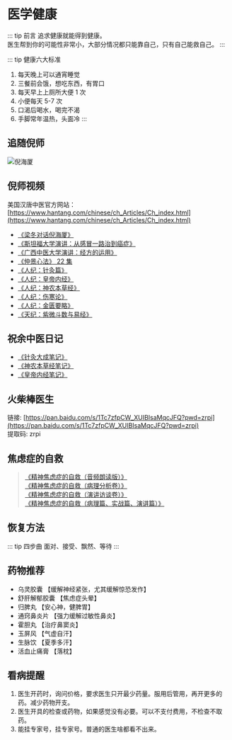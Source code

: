 # 医学健康

::: tip 前言
追求健康就能得到健康。  
医生帮到你的可能性非常小，大部分情况都只能靠自己，只有自己能救自己。
:::

::: tip 健康六大标准

1. 每天晚上可以通宵睡觉
2. 三餐前会饿，想吃东西，有胃口
3. 每天早上上厕所大便 1 次
4. 小便每天 5-7 次
5. 口渴后喝水，喝完不渴
6. 手脚常年温热，头面冷
   :::

## 追随倪师

![倪海厦](/nhx/nihaixia.png)

## 倪师视频

美国汉唐中医官方网站：[https://www.hantang.com/chinese/ch_Articles/Ch_index.html](https://www.hantang.com/chinese/ch_Articles/Ch_index.html)

- [《梁冬对话倪海厦》](https://www.ximalaya.com/album/30705544)
- [《斯坦福大学演讲：从感冒一路治到癌症》](https://www.bilibili.com/video/BV1K14y1T7LW/)
- [《广西中医大学演讲：经方的运用》](https://www.bilibili.com/video/BV17k4y1j7Cj/)
- [《仲景心法》 22 集](https://www.bilibili.com/video/BV1dD4y1s7TT/)
- [《人纪：针灸篇》](https://www.bilibili.com/video/BV1bd4y1F7Zo/)
- [《人纪：皇帝内经》](https://www.bilibili.com/video/BV1NM4y1M7yK/)
- [《人纪：神农本草经》](https://www.bilibili.com/video/BV1T44y1o7SL/)
- [《人纪：伤寒论》](https://www.bilibili.com/video/BV1ov4y1v7ap/)
- [《人纪：金匮要略》](https://www.bilibili.com/video/BV1uD4y1W7FS/)
- [《天纪：紫微斗数与易经》](https://www.bilibili.com/video/BV1Wd4y1t7uD/)

## 祝余中医日记

-  [《针灸大成笔记》](https://zhuanlan.zhihu.com/p/594439538)
-  [《神农本草经笔记》](https://zhuanlan.zhihu.com/p/12839943379)
-  [《皇帝内经笔记》](https://zhuanlan.zhihu.com/p/1723018433)

## 火柴棒医生

链接: [https://pan.baidu.com/s/1Tc7zfpCW_XUIBIsaMqcJFQ?pwd=zrpi](https://pan.baidu.com/s/1Tc7zfpCW_XUIBIsaMqcJFQ?pwd=zrpi)  
提取码: zrpi

## 焦虑症的自救

> [《精神焦虑症的自救（音频朗读版）》](https://jasonbai008.github.io/selfhelp)  
> [《精神焦虑症的自救（病理分析卷）》](https://jasonbai008.github.io/selfhelp/pdf/anxiety1.pdf)  
> [《精神焦虑症的自救（演讲访谈卷）》](https://jasonbai008.github.io/selfhelp/pdf/anxiety2.pdf)  
> [《精神焦虑症的自救（病理篇、实战篇、演讲篇）》](https://jasonbai008.github.io/selfhelp/pdf/anxiety.pdf)

## 恢复方法

::: tip 四步曲
面对、接受、飘然、等待
:::

## 药物推荐

- 乌灵胶囊 【缓解神经紧张，尤其缓解惊恐发作】
- 舒肝解郁胶囊 【焦虑症头晕】
- 归脾丸 【安心神，健脾胃】
- 通窍鼻炎片 【强力缓解过敏性鼻炎】
- 霍胆丸 【治疗鼻窦炎】
- 玉屏风 【气虚自汗】
- 生脉饮 【夏季多汗】
- 活血止痛膏 【落枕】


## 看病提醒

1. 医生开药时，询问价格，要求医生只开最少药量。服用后管用，再开更多的药。减少药物开支。
2. 医生开具的检查或药物，如果感觉没有必要。可以不支付费用，不检查不取药。
3. 能挂专家号，挂专家号。普通的医生啥都看不出来。
